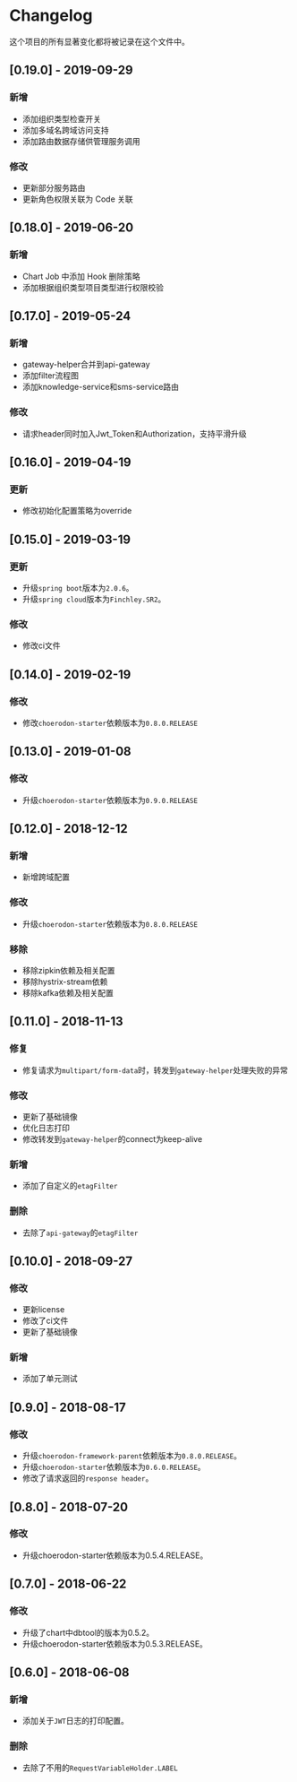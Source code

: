 # Changelog

这个项目的所有显著变化都将被记录在这个文件中。

## [0.19.0] - 2019-09-29

### 新增

- 添加组织类型检查开关
- 添加多域名跨域访问支持
- 添加路由数据存储供管理服务调用

### 修改

- 更新部分服务路由
- 更新角色权限关联为 Code 关联

## [0.18.0] - 2019-06-20

### 新增

- Chart Job 中添加 Hook 删除策略
- 添加根据组织类型项目类型进行权限校验

## [0.17.0] - 2019-05-24

### 新增
- gateway-helper合并到api-gateway
- 添加filter流程图
- 添加knowledge-service和sms-service路由

### 修改
- 请求header同时加入Jwt_Token和Authorization，支持平滑升级

## [0.16.0] - 2019-04-19

### 更新

- 修改初始化配置策略为override

## [0.15.0] - 2019-03-19

### 更新

- 升级`spring boot`版本为`2.0.6`。
- 升级`spring cloud`版本为`Finchley.SR2`。

### 修改

- 修改ci文件

## [0.14.0] - 2019-02-19

### 修改

- 修改`choerodon-starter`依赖版本为`0.8.0.RELEASE`

## [0.13.0] - 2019-01-08

### 修改

- 升级`choerodon-starter`依赖版本为`0.9.0.RELEASE`

## [0.12.0] - 2018-12-12

### 新增

- 新增跨域配置

### 修改

- 升级`choerodon-starter`依赖版本为`0.8.0.RELEASE`

### 移除

- 移除zipkin依赖及相关配置
- 移除hystrix-stream依赖
- 移除kafka依赖及相关配置


## [0.11.0] - 2018-11-13

### 修复

- 修复请求为`multipart/form-data`时，转发到`gateway-helper`处理失败的异常

### 修改

- 更新了基础镜像
- 优化日志打印
- 修改转发到`gateway-helper`的connect为keep-alive

### 新增

- 添加了自定义的`etagFilter`

### 删除

- 去除了`api-gateway`的`etagFilter`

## [0.10.0] - 2018-09-27

### 修改

- 更新license 
- 修改了ci文件
- 更新了基础镜像


### 新增

- 添加了单元测试


## [0.9.0] - 2018-08-17

### 修改

- 升级`choerodon-framework-parent`依赖版本为`0.8.0.RELEASE`。
- 升级`choerodon-starter`依赖版本为`0.6.0.RELEASE`。
- 修改了请求返回的`response header`。

## [0.8.0] - 2018-07-20

### 修改

- 升级choerodon-starter依赖版本为0.5.4.RELEASE。

## [0.7.0] - 2018-06-22

### 修改

- 升级了chart中dbtool的版本为0.5.2。
- 升级choerodon-starter依赖版本为0.5.3.RELEASE。

## [0.6.0] - 2018-06-08

### 新增

- 添加关于`JWT`日志的打印配置。

### 删除
- 去除了不用的`RequestVariableHolder.LABEL`
